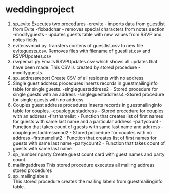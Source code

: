 # weddingproject
1. sp_evite
Executes two procedures
	-crevite - imports data from guestlist from Evite
		-fixbadchar - removes special characters from notes section
	-modifyguests - updates guests table with new values from RSVP and notes fields
2. evitecsvmod.py
Transfers contens of guestlist.csv to new file eviteguests.csv.  Removes files with filename of guestlist.csv and RSVPUpdates.csv
3. rsvpemail.py
Emails RSVPUpdates.csv which shows all updates that have been made.  This CSV is created by stored procedure - modifyguests.
4. sp_addressreport 
Create CSV of all residents with no address
5. Single guest address procedures
Inserts records in guestmailinginfo table for single guests.
-singleguestaddress2 - Stored procedure for single guests with an address
-singleguestaddress4 -Stored procedure for single guests with no address
6. Couples guest address procedures
Inserts records in guestmailinginfo table for couples.
-coupleguestaddress - Stored procedure for couples with an address
	-firstnamelist - Function that creates list of first names for guests with same last name and a particular address
	-partycount - Function that takes count of guests with same last name and address
-coupleguestaddressmod2 - Stored procedure for couples with no address
	-firstnamelist2 - Function that creates list of first names for guests with same last name
	-partycount2 - Function that takes count of guests with same last name 
7. sp_numberinparty 
Create guest count card with guest names and party count.
8. mailingaddress
This stored procedure executes all mailing address stored procedures
9. sp_mailinglabels  
This stored procedure creates the mailing labels from guestmailinginfo table.
